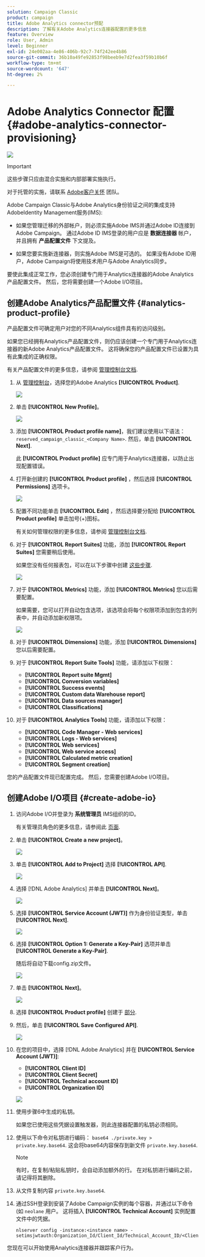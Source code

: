 ```yaml
---
solution: Campaign Classic
product: campaign
title: Adobe Analytics connector预配
description: 了解有关Adobe Analytics连接器配置的更多信息
feature: Overview
role: User, Admin
level: Beginner
exl-id: 24e002aa-4e86-406b-92c7-74f242ee4b86
source-git-commit: 36b10a49fe92853f98beeb9e7d2fea3f59b10b6f
workflow-type: tm+mt
source-wordcount: '647'
ht-degree: 2%

---
```


# Adobe Analytics Connector 配置 {#adobe-analytics-connector-provisioning}

![](../../assets/v7-only.svg)

>[!IMPORTANT]
>
> 这些步骤只应由混合实施和内部部署实施执行。
>
>对于托管的实施，请联系 [Adobe客户关怀](https://helpx.adobe.com/cn/enterprise/admin-guide.html/enterprise/using/support-for-experience-cloud.ug.html) 团队。

Adobe Campaign Classic与Adobe Analytics身份验证之间的集成支持AdobeIdentity Management服务(IMS):

* 如果您管理迁移的外部帐户，则必须实施Adobe IMS并通过Adobe ID连接到Adobe Campaign。 通过Adobe ID IMS登录的用户应是 **数据连接器** 帐户，并且拥有 **产品配置文件** 下文提及。

* 如果您要实施新连接器，则实施Adobe IMS是可选的。 如果没有Adobe ID用户，Adobe Campaign将使用技术用户与Adobe Analytics同步。

要使此集成正常工作，您必须创建专门用于Analytics连接器的Adobe Analytics产品配置文件。 然后，您将需要创建一个Adobe I/O项目。

## 创建Adobe Analytics产品配置文件 {#analytics-product-profile}

产品配置文件可确定用户对您的不同Analytics组件具有的访问级别。

如果您已经拥有Analytics产品配置文件，则仍应该创建一个专门用于Analytics连接器的新Adobe Analytics产品配置文件。 这将确保您的产品配置文件已设置为具有此集成的正确权限。

有关产品配置文件的更多信息，请参阅 [管理控制台文档](https://helpx.adobe.com/mt/enterprise/admin-guide.html).

1. 从 [管理控制台](https://adminconsole.adobe.com/)，选择您的Adobe Analytics **[!UICONTROL Product]**.

   ![](assets/do-not-localize/triggers_1.png)

1. 单击 **[!UICONTROL New Profile]**。

   ![](assets/do-not-localize/triggers_2.png)

1. 添加 **[!UICONTROL Product profile name]**，我们建议使用以下语法： `reserved_campaign_classic_<Company Name>`. 然后，单击 **[!UICONTROL Next]**.

   此 **[!UICONTROL Product profile]** 应专门用于Analytics连接器，以防止出现配置错误。

1. 打开新创建的 **[!UICONTROL Product profile]** ，然后选择 **[!UICONTROL Permissions]** 选项卡。

   ![](assets/do-not-localize/triggers_3.png)

1. 配置不同功能单击 **[!UICONTROL Edit]** ，然后选择要分配给 **[!UICONTROL Product profile]** 单击加号(+)图标。

   有关如何管理权限的更多信息，请参阅 [管理控制台文档](https://helpx.adobe.com/mt/enterprise/using/manage-permissions-and-roles.html).

1. 对于 **[!UICONTROL Report Suites]** 功能，添加 **[!UICONTROL Report Suites]** 您需要稍后使用。

   如果您没有任何报表包，可以在以下步骤中创建 [这些步骤](../../platform/using/adobe-analytics-connector.md#report-suite-analytics).

   ![](assets/do-not-localize/triggers_4.png)

1. 对于 **[!UICONTROL Metrics]** 功能，添加 **[!UICONTROL Metrics]** 您以后需要配置。

   如果需要，您可以打开自动包含选项，该选项会将每个权限项添加到包含的列表中，并自动添加新权限项。

   ![](assets/do-not-localize/triggers_13.png)

1. 对于 **[!UICONTROL Dimensions]** 功能，添加 **[!UICONTROL Dimensions]** 您以后需要配置。

1. 对于 **[!UICONTROL Report Suite Tools]** 功能，请添加以下权限：

   * **[!UICONTROL Report suite Mgmt]**
   * **[!UICONTROL Conversion variables]**
   * **[!UICONTROL Success events]**
   * **[!UICONTROL Custom data Warehouse report]**
   * **[!UICONTROL Data sources manager]**
   * **[!UICONTROL Classifications]**

1. 对于 **[!UICONTROL Analytics Tools]** 功能，请添加以下权限：

   * **[!UICONTROL Code Manager - Web services]**
   * **[!UICONTROL Logs - Web services]**
   * **[!UICONTROL Web services]**
   * **[!UICONTROL Web service access]**
   * **[!UICONTROL Calculated metric creation]**
   * **[!UICONTROL Segment creation]**

您的产品配置文件现已配置完成。 然后，您需要创建Adobe I/O项目。

## 创建Adobe I/O项目 {#create-adobe-io}

1. 访问Adobe I/O并登录为 **系统管理员** IMS组织的ID。

   有关管理员角色的更多信息，请参阅此 [页面](https://helpx.adobe.com/enterprise/using/admin-roles.html).

1. 单击 **[!UICONTROL Create a new project]**。

   ![](assets/do-not-localize/triggers_5.png)

1. 单击 **[!UICONTROL Add to Project]** 选择 **[!UICONTROL API]**.

   ![](assets/do-not-localize/triggers_6.png)

1. 选择 [!DNL Adobe Analytics] 并单击 **[!UICONTROL Next]**。

   ![](assets/do-not-localize/triggers_7.png)

1. 选择 **[!UICONTROL Service Account (JWT)]** 作为身份验证类型，单击 **[!UICONTROL Next]**.

   ![](assets/do-not-localize/triggers_8.png)

1. 选择 **[!UICONTROL Option 1: Generate a Key-Pair]** 选项并单击 **[!UICONTROL Generate a Key-Pair]**.

   随后将自动下载config.zip文件。

   ![](assets/do-not-localize/triggers_9.png)

1. 单击 **[!UICONTROL Next]**。

   ![](assets/do-not-localize/triggers_10.png)

1. 选择 **[!UICONTROL Product profile]** 创建于 [部分](#analytics-product-profile).

1. 然后，单击 **[!UICONTROL Save Configured API]**.

   ![](assets/do-not-localize/triggers_11.png)

1. 在您的项目中，选择 [!DNL Adobe Analytics] 并在 **[!UICONTROL Service Account (JWT)]**:

   * **[!UICONTROL Client ID]**
   * **[!UICONTROL Client Secret]**
   * **[!UICONTROL Technical account ID]**
   * **[!UICONTROL Organization ID]**

   ![](assets/do-not-localize/triggers_12.png)

1. 使用步骤6中生成的私钥。

   如果您已使用这些凭据设置触发器，则此连接器配置的私钥必须相同。

1. 使用以下命令对私钥进行编码： `base64 ./private.key > private.key.base64`. 这会将base64内容保存到新文件 `private.key.base64`.

   >[!NOTE]
   >
   >有时，在复制/粘贴私钥时，会自动添加额外的行。 在对私钥进行编码之前，请记得将其删除。

1. 从文件复制内容 `private.key.base64`.

1. 通过SSH登录到安装了Adobe Campaign实例的每个容器，并通过以下命令(如 `neolane` 用户。 这将插入 **[!UICONTROL Technical Account]** 实例配置文件中的凭据。

   ```
   nlserver config -instance:<instance name> -setimsjwtauth:Organization_Id/Client_Id/Technical_Account_ID/<Client_Secret>/<Base64_encoded_Private_Key>
   ```
您现在可以开始使用Analytics连接器并跟踪客户行为。
